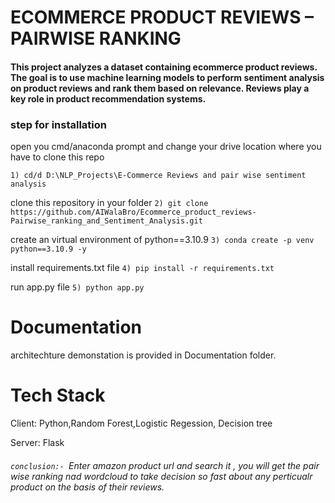 # ECOMMERCE PRODUCT REVIEWS – PAIRWISE RANKING 

#### This project analyzes a dataset containing ecommerce product reviews. The goal is to use machine learning models to perform sentiment analysis on product reviews and rank them based on relevance. Reviews play a key role in product recommendation systems.

### step for installation


open you cmd/anaconda prompt and change your drive location where you have to clone this repo

`1) cd/d D:\NLP_Projects\E-Commerce Reviews and pair wise sentiment analysis`

clone this repository in your folder
`2) git clone https://github.com/AIWalaBro/Ecommerce_product_reviews-Pairwise_ranking_and_Sentiment_Analysis.git`

create an virtual environment of python==3.10.9
`3) conda create -p venv python==3.10.9 -y`

install requirements.txt file
`4) pip install -r requirements.txt`

run app.py file
`5) python app.py`

# Documentation
architechture demonstation is provided in Documentation folder.

# Tech Stack
Client: Python,Random Forest,Logistic Regession, Decision tree

Server: Flask


###### `conclusion:- `Enter amazon product url and search it , you will get the pair wise ranking nad wordcloud to take decision so fast about any perticualr product on the basis of their reviews.


